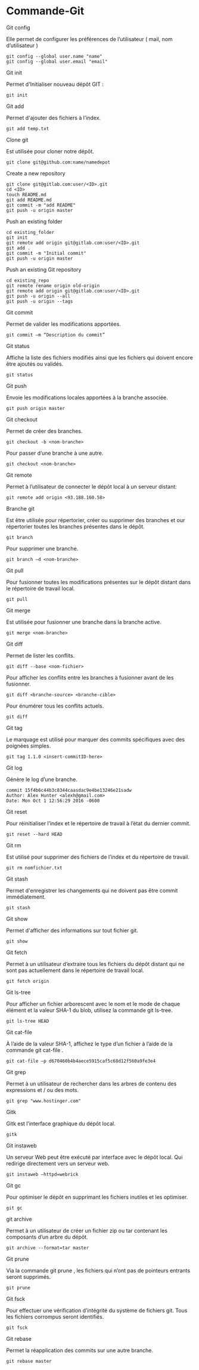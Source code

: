 # Commande-Git

Git config

Elle permet de configurer les préférences de l’utilisateur ( mail, nom d’utilisateur )
    
    git config --global user.name "name"
    git config --global user.email "email"


Git init

Permet d'Initialiser nouveau dépôt GIT :

    git init


Git add

Permet d'ajouter des fichiers à l’index.

    git add temp.txt


Clone git

Est utilisée pour cloner notre dépôt. 

    git clone git@github.com:name/namedepot


Create a new repository

    git clone git@gitlab.com:user/<ID>.git
    cd <ID>
    touch README.md
    git add README.md
    git commit -m "add README"
    git push -u origin master


Push an existing folder

    cd existing_folder
    git init
    git remote add origin git@gitlab.com:user/<ID>.git
    git add .
    git commit -m "Initial commit"
    git push -u origin master


Push an existing Git repository

    cd existing_repo
    git remote rename origin old-origin
    git remote add origin git@gitlab.com:user/<ID>.git
    git push -u origin --all
    git push -u origin --tags

Git commit

Permet de valider les modifications apportées.

    git commit –m “Description du commit”


Git status

Affiche la liste des fichiers modifiés ainsi que les fichiers qui doivent encore être ajoutés ou validés.

    git status


Git push

Envoie les modifications locales apportées à la branche associée.

    git push origin master


Git checkout

Permet de créer des branches. 

    git checkout -b <nom-branche>

Pour passer d’une branche à une autre.

    git checkout <nom-branche>


Git remote

Permet à l’utilisateur de connecter le dépôt local à un serveur distant:

    git remote add origin <93.188.160.58>


Branche git

Est être utilisée pour répertorier, créer ou supprimer des branches et our répertorier toutes les branches présentes dans le dépôt.

    git branch

Pour supprimer une branche.

    git branch –d <nom-branche>


Git pull

Pour fusionner toutes les modifications présentes sur le dépôt distant dans le répertoire de travail local.

    git pull


Git merge

Est utilisée pour fusionner une branche dans la branche active.

    git merge <nom-branche>


Git diff

Permet de lister les conflits.

    git diff --base <nom-fichier>

Pour afficher les conflits entre les branches à fusionner avant de les fusionner.

    git diff <branche-source> <branche-cible>

Pour  énumérer tous les conflits actuels.

    git diff


Git tag

Le marquage est utilisé pour marquer des commits spécifiques avec des poignées simples. 

    git tag 1.1.0 <insert-commitID-here>


Git log

Génère le log d’une branche. 

    commit 15f4b6c44b3c8344caasdac9e4be13246e21sadw 
    Author: Alex Hunter <alexh@gmail.com> 
    Date: Mon Oct 1 12:56:29 2016 -0600


Git reset

Pour réinitialiser l’index et le répertoire de travail à l’état du dernier commit.

    git reset --hard HEAD


Git rm

Est utilisé pour supprimer des fichiers de l’index et du répertoire de travail.

    git rm nomfichier.txt


Git stash

Permet d'enregistrer les changements qui ne doivent pas être commit immédiatement.

    git stash


Git show

Permet d'afficher des informations sur tout fichier git.

    git show


Git fetch

Permet à un utilisateur d’extraire tous les fichiers du dépôt distant qui ne sont pas actuellement dans le répertoire de travail local.

    git fetch origin


Git ls-tree

Pour afficher un fichier arborescent avec le nom et le mode de chaque élément et la valeur SHA-1 du blob, utilisez la commande git ls-tree. 

    git ls-tree HEAD


Git cat-file

À l’aide de la valeur SHA-1, affichez le type d’un fichier à l’aide de la commande git cat-file . 

    git cat-file –p d670460b4b4aece5915caf5c68d12f560a9fe3e4


Git grep

Permet à un utilisateur de rechercher dans les arbres de contenu des expressions et / ou des mots.

    git grep "www.hostinger.com"


Gitk

Gitk est l’interface graphique du dépôt local. 

    gitk


Git instaweb

Un serveur Web peut être exécuté par interface avec le dépôt local. Qui redirige directement vers un serveur web.

    git instaweb –httpd=webrick


Git gc

Pour optimiser le dépôt en supprimant les fichiers inutiles et les optimiser.

    git gc


git archive

Permet à un utilisateur de créer un fichier zip ou tar contenant les composants d’un arbre du dépôt. 

    git archive --format=tar master


Git prune

Via la commande git prune , les fichiers qui n’ont pas de pointeurs entrants seront supprimés. 

    git prune


Git fsck

Pour effectuer une vérification d’intégrité du système de fichiers git. Tous les fichiers corrompus seront identifiés.

    git fsck


Git rebase

Permet la réapplication des commits sur une autre branche.

    git rebase master
